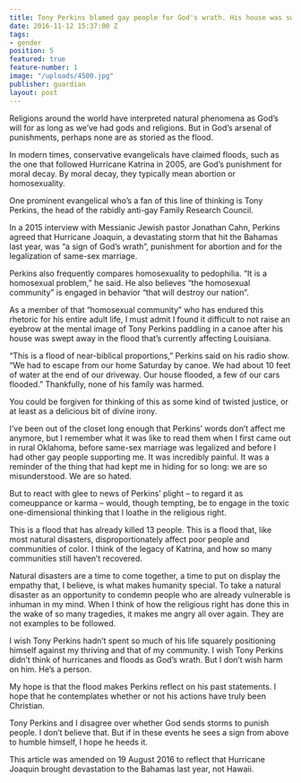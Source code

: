 ```yaml
---
title: Tony Perkins blamed gay people for God's wrath. His house was swept away
date: 2016-11-12 15:37:00 Z
tags:
- gender
position: 5
featured: true
feature-number: 1
image: "/uploads/4500.jpg"
publisher: guardian
layout: post
---
```


Religions around the world have interpreted natural phenomena as God’s will for as long as we’ve had gods and religions. But in God’s arsenal of punishments, perhaps none are as storied as the flood.

In modern times, conservative evangelicals have claimed floods, such as the one that followed Hurricane Katrina in 2005, are God’s punishment for moral decay. By moral decay, they typically mean abortion or homosexuality.

One prominent evangelical who’s a fan of this line of thinking is Tony Perkins, the head of the rabidly anti-gay Family Research Council.

In a 2015 interview with Messianic Jewish pastor Jonathan Cahn, Perkins agreed that Hurricane Joaquin, a devastating storm that hit the Bahamas last year, was “a sign of God’s wrath”, punishment for abortion and for the legalization of same-sex marriage.

Perkins also frequently compares homosexuality to pedophilia. “It is a homosexual problem,” he said. He also believes “the homosexual community” is engaged in behavior “that will destroy our nation”.

As a member of that “homosexual community” who has endured this rhetoric for his entire adult life, I must admit I found it difficult to not raise an eyebrow at the mental image of Tony Perkins paddling in a canoe after his house was swept away in the flood that’s currently affecting Louisiana.

“This is a flood of near-biblical proportions,” Perkins said on his radio show. “We had to escape from our home Saturday by canoe. We had about 10 feet of water at the end of our driveway. Our house flooded, a few of our cars flooded.” Thankfully, none of his family was harmed.

You could be forgiven for thinking of this as some kind of twisted justice, or at least as a delicious bit of divine irony.

I’ve been out of the closet long enough that Perkins’ words don’t affect me anymore, but I remember what it was like to read them when I first came out in rural Oklahoma, before same-sex marriage was legalized and before I had other gay people supporting me. It was incredibly painful. It was a reminder of the thing that had kept me in hiding for so long: we are so misunderstood. We are so hated.

But to react with glee to news of Perkins’ plight – to regard it as comeuppance or karma – would, though tempting, be to engage in the toxic one-dimensional thinking that I loathe in the religious right.

This is a flood that has already killed 13 people. This is a flood that, like most natural disasters, disproportionately affect poor people and communities of color. I think of the legacy of Katrina, and how so many communities still haven’t recovered.

Natural disasters are a time to come together, a time to put on display the empathy that, I believe, is what makes humanity special. To take a natural disaster as an opportunity to condemn people who are already vulnerable is inhuman in my mind. When I think of how the religious right has done this in the wake of so many tragedies, it makes me angry all over again. They are not examples to be followed.

I wish Tony Perkins hadn’t spent so much of his life squarely positioning himself against my thriving and that of my community. I wish Tony Perkins didn’t think of hurricanes and floods as God’s wrath. But I don’t wish harm on him. He’s a person.

My hope is that the flood makes Perkins reflect on his past statements. I hope that he contemplates whether or not his actions have truly been Christian.

Tony Perkins and I disagree over whether God sends storms to punish people. I don’t believe that. But if in these events he sees a sign from above to humble himself, I hope he heeds it.

This article was amended on 19 August 2016 to reflect that Hurricane Joaquin brought devastation to the Bahamas last year, not Hawaii.